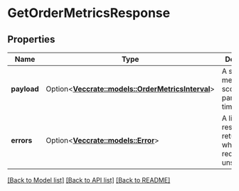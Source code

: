# GetOrderMetricsResponse

## Properties

Name | Type | Description | Notes
------------ | ------------- | ------------- | -------------
**payload** | Option<[**Vec<crate::models::OrderMetricsInterval>**](OrderMetricsInterval.md)> | A set of order metrics, each scoped to a particular time interval. | [optional]
**errors** | Option<[**Vec<crate::models::Error>**](Error.md)> | A list of error responses returned when a request is unsuccessful. | [optional]

[[Back to Model list]](../README.md#documentation-for-models) [[Back to API list]](../README.md#documentation-for-api-endpoints) [[Back to README]](../README.md)


